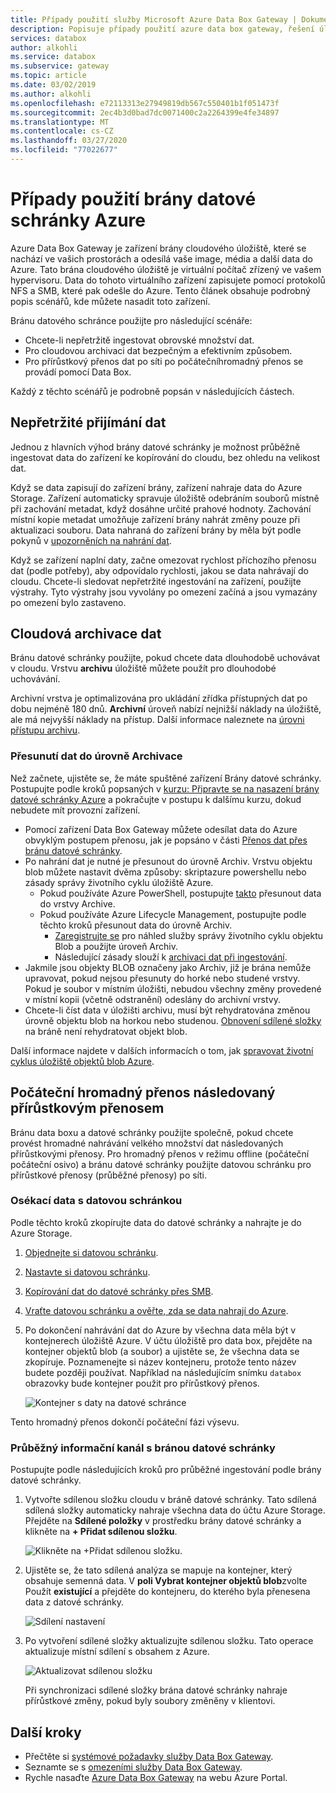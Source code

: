 ```yaml
---
title: Případy použití služby Microsoft Azure Data Box Gateway | Dokumenty společnosti Microsoft
description: Popisuje případy použití azure data box gateway, řešení úložiště virtuálních zařízení, které umožňuje přenos dat do Azure
services: databox
author: alkohli
ms.service: databox
ms.subservice: gateway
ms.topic: article
ms.date: 03/02/2019
ms.author: alkohli
ms.openlocfilehash: e72113313e27949819db567c550401b1f051473f
ms.sourcegitcommit: 2ec4b3d0bad7dc0071400c2a2264399e4fe34897
ms.translationtype: MT
ms.contentlocale: cs-CZ
ms.lasthandoff: 03/27/2020
ms.locfileid: "77022677"
---
```

# <a name="use-cases-for-azure-data-box-gateway"></a>Případy použití brány datové schránky Azure

Azure Data Box Gateway je zařízení brány cloudového úložiště, které se nachází ve vašich prostorách a odesílá vaše image, média a další data do Azure. Tato brána cloudového úložiště je virtuální počítač zřízený ve vašem hypervisoru. Data do tohoto virtuálního zařízení zapisujete pomocí protokolů NFS a SMB, které pak odešle do Azure. Tento článek obsahuje podrobný popis scénářů, kde můžete nasadit toto zařízení.

Bránu datového schránce použijte pro následující scénáře:

- Chcete-li nepřetržitě ingestovat obrovské množství dat.
- Pro cloudovou archivaci dat bezpečným a efektivním způsobem.
- Pro přírůstkový přenos dat po síti po počátečníhromadný přenos se provádí pomocí Data Box.

Každý z těchto scénářů je podrobně popsán v následujících částech.


## <a name="continuous-data-ingestion"></a>Nepřetržité přijímání dat

Jednou z hlavních výhod brány datové schránky je možnost průběžně ingestovat data do zařízení ke kopírování do cloudu, bez ohledu na velikost dat.

Když se data zapisují do zařízení brány, zařízení nahraje data do Azure Storage. Zařízení automaticky spravuje úložiště odebráním souborů místně při zachování metadat, když dosáhne určité prahové hodnoty. Zachování místní kopie metadat umožňuje zařízení brány nahrát změny pouze při aktualizaci souboru. Data nahraná do zařízení brány by měla být podle pokynů v [upozorněních na nahrání dat](data-box-gateway-limits.md#data-upload-caveats).

Když se zařízení naplní daty, začne omezovat rychlost příchozího přenosu dat (podle potřeby), aby odpovídalo rychlosti, jakou se data nahrávají do cloudu. Chcete-li sledovat nepřetržité ingestování na zařízení, použijte výstrahy. Tyto výstrahy jsou vyvolány po omezení začíná a jsou vymazány po omezení bylo zastaveno.

## <a name="cloud-archival-of-data"></a>Cloudová archivace dat

Bránu datové schránky použijte, pokud chcete data dlouhodobě uchovávat v cloudu. Vrstvu **archivu** úložiště můžete použít pro dlouhodobé uchovávání.

Archivní vrstva je optimalizována pro ukládání zřídka přístupných dat po dobu nejméně 180 dnů. **Archivní** úroveň nabízí nejnižší náklady na úložiště, ale má nejvyšší náklady na přístup. Další informace naleznete na [úrovni přístupu archivu](/azure/storage/blobs/storage-blob-storage-tiers#archive-access-tier).

### <a name="move-data-to-archive-tier"></a>Přesunutí dat do úrovně Archivace

Než začnete, ujistěte se, že máte spuštěné zařízení Brány datové schránky. Postupujte podle kroků popsaných v [kurzu: Připravte se na nasazení brány datové schránky Azure](data-box-gateway-deploy-prep.md) a pokračujte v postupu k dalšímu kurzu, dokud nebudete mít provozní zařízení.

- Pomocí zařízení Data Box Gateway můžete odesílat data do Azure obvyklým postupem přenosu, jak je popsáno v části [Přenos dat přes bránu datové schránky](data-box-gateway-deploy-add-shares.md).
- Po nahrání dat je nutné je přesunout do úrovně Archiv. Vrstvu objektu blob můžete nastavit dvěma způsoby: skriptazure powershellu nebo zásady správy životního cyklu úložiště Azure.  
    - Pokud používáte Azure PowerShell, postupujte [takto](/azure/databox/data-box-how-to-set-data-tier#use-azure-powershell-to-set-the-blob-tier) přesunout data do vrstvy Archive.
    - Pokud používáte Azure Lifecycle Management, postupujte podle těchto kroků přesunout data do úrovně Archiv.
        - [Zaregistrujte se](/azure/storage/common/storage-lifecycle-management-concepts) pro náhled služby správy životního cyklu objektu Blob a použijte úroveň Archiv.
        - Následující zásady slouží k [archivaci dat při ingestování](/azure/storage/blobs/storage-lifecycle-management-concepts#archive-data-after-ingest).
- Jakmile jsou objekty BLOB označeny jako Archiv, již je brána nemůže upravovat, pokud nejsou přesunuty do horké nebo studené vrstvy. Pokud je soubor v místním úložišti, nebudou všechny změny provedené v místní kopii (včetně odstranění) odeslány do archivní vrstvy.
- Chcete-li číst data v úložišti archivu, musí být rehydratována změnou úrovně objektu blob na horkou nebo studenou. [Obnovení sdílené složky](data-box-gateway-manage-shares.md#refresh-shares) na bráně není rehydratovat objekt blob.

Další informace najdete v dalších informacích o tom, jak [spravovat životní cyklus úložiště objektů blob Azure](/azure/storage/common/storage-lifecycle-management-concepts).

## <a name="initial-bulk-transfer-followed-by-incremental-transfer"></a>Počáteční hromadný přenos následovaný přírůstkovým přenosem

Bránu data boxu a datové schránky použijte společně, pokud chcete provést hromadné nahrávání velkého množství dat následovaných přírůstkovými přenosy. Pro hromadný přenos v režimu offline (počáteční počáteční osivo) a bránu datové schránky použijte datovou schránku pro přírůstkové přenosy (průběžné přenosy) po síti.

### <a name="seed-the-data-with-data-box"></a>Osékací data s datovou schránkou

Podle těchto kroků zkopírujte data do datové schránky a nahrajte je do Azure Storage.

1. [Objednejte si datovou schránku](/azure/databox/data-box-deploy-ordered).
2. [Nastavte si datovou schránku](/azure/databox/data-box-deploy-set-up).
3. [Kopírování dat do datové schránky přes SMB](/azure/databox/data-box-deploy-copy-data).
4. [Vraťte datovou schránku a ověřte, zda se data nahrají do Azure](/azure/databox/data-box-deploy-picked-up).
5. Po dokončení nahrávání dat do Azure by všechna data měla být v kontejnerech úložiště Azure. V účtu úložiště pro data box, přejděte na kontejner objektů blob (a soubor) a ujistěte se, že všechna data se zkopíruje. Poznamenejte si název kontejneru, protože tento název budete později používat. Například na následujícím snímku `databox` obrazovky bude kontejner použit pro přírůstkový přenos.

    ![Kontejner s daty na datové schránce](media/data-box-gateway-use-cases/data-container1.png)

Tento hromadný přenos dokončí počáteční fázi výsevu.

### <a name="ongoing-feed-with-data-box-gateway"></a>Průběžný informační kanál s bránou datové schránky

Postupujte podle následujících kroků pro průběžné ingestování podle brány datové schránky.

1. Vytvořte sdílenou složku cloudu v bráně datové schránky. Tato sdílená sdílená složky automaticky nahraje všechna data do účtu Azure Storage. Přejděte na **Sdílené položky** v prostředku brány datové schránky a klikněte na **+ Přidat sdílenou složku**.

    ![Klikněte na +Přidat sdílenou složku.](media/data-box-gateway-use-cases/add-share1.png)

2. Ujistěte se, že tato sdílená analýza se mapuje na kontejner, který obsahuje semenná data. V **poli Vybrat kontejner objektů blob**zvolte Použít **existující** a přejděte do kontejneru, do kterého byla přenesena data z datové schránky.

    ![Sdílení nastavení](media/data-box-gateway-use-cases/share-settings-select-existing-container1.png)

3. Po vytvoření sdílené složky aktualizujte sdílenou složku. Tato operace aktualizuje místní sdílení s obsahem z Azure.

    ![Aktualizovat sdílenou složku](media/data-box-gateway-use-cases/refresh-share1.png)

    Při synchronizaci sdílené složky brána datové schránky nahraje přírůstkové změny, pokud byly soubory změněny v klientovi.

## <a name="next-steps"></a>Další kroky

- Přečtěte si [systémové požadavky služby Data Box Gateway](data-box-gateway-system-requirements.md).
- Seznamte se s [omezeními služby Data Box Gateway](data-box-gateway-limits.md).
- Rychle nasaďte [Azure Data Box Gateway](data-box-gateway-deploy-prep.md) na webu Azure Portal.